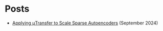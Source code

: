 # Posts

- [Applying μTransfer to Scale Sparse Autoencoders](./mutransfer_sae) (September 2024)

<br>

